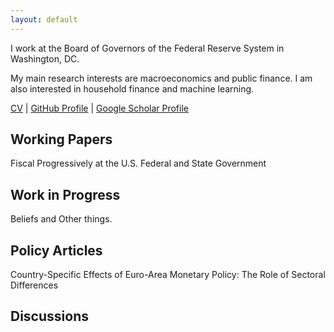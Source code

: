 ```yaml
---
layout: default
---
```


I work at the Board of Governors of the Federal Reserve System in Washington, DC.

My main research interests are macroeconomics and public finance. I am also interested in household finance and machine learning.

[CV](/files/jf_CV_current.pdf) | 
[GitHub Profile](https://github.com/jo-fleck) | 
[Google Scholar Profile](https://scholar.google.com/citations?user=3K5hiGkAAAAJ&hl=en&authuser=1)


## Working Papers

Fiscal Progressively at the U.S. Federal and State Government


## Work in Progress

Beliefs and Other things.

## Policy Articles

Country-Specific Effects of Euro-Area Monetary Policy: The Role of Sectoral Differences

## Discussions
